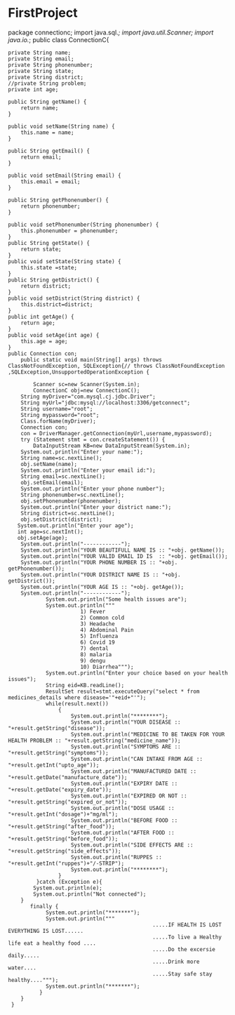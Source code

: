 # FirstProject
package connectionc;
import java.sql.*;
import java.util.Scanner;
import java.io.*;
public class ConnectionC{
    
    private String name;
    private String email;
    private String phonenumber;
    private String state;
    private String district;
    //private String problem;
    private int age;

    public String getName() {
        return name;
    }

    public void setName(String name) {
        this.name = name;
    }

    public String getEmail() {
        return email;
    }

    public void setEmail(String email) {
        this.email = email;
    }

    public String getPhonenumber() {
        return phonenumber;
    }

    public void setPhonenumber(String phonenumber) {
        this.phonenumber = phonenumber;
    }
    public String getState() {
        return state;
    }
    public void setState(String state) {
        this.state =state;
    }
    public String getDistrict() {
        return district;
    }
    public void setDistrict(String district) {
        this.district=district;
    }
    public int getAge() {
        return age;
    }
    public void setAge(int age) {
        this.age = age;
    }
    public Connection con;
        public static void main(String[] args) throws ClassNotFoundException, SQLException{// throws ClassNotFoundException ,SQLException,UnsupportedOperationException {
        
            Scanner sc=new Scanner(System.in);
            ConnectionC obj=new ConnectionC();
        String myDriver="com.mysql.cj.jdbc.Driver";
        String myUrl="jdbc:mysql://localhost:3306/getconnect";
        String username="root";
        String mypassword="root";
        Class.forName(myDriver);
        Connection con;
        con = DriverManager.getConnection(myUrl,username,mypassword);
        try (Statement stmt = con.createStatement()) {
            DataInputStream KB=new DataInputStream(System.in);
        System.out.println("Enter your name:");
        String name=sc.nextLine();
        obj.setName(name);
        System.out.println("Enter your email id:");
        String email=sc.nextLine();
        obj.setEmail(email);
        System.out.println("Enter your phone number");
        String phonenumber=sc.nextLine();
        obj.setPhonenumber(phonenumber);
        System.out.println("Enter your district name:");
        String district=sc.nextLine();
        obj.setDistrict(district);
       System.out.println("Enter your age");
       int age=sc.nextInt();
       obj.setAge(age);
        System.out.println("------------");
        System.out.println("YOUR BEAUTIFULL NAME IS :: "+obj. getName());
        System.out.println("YOUR VALID EMAIL ID IS  :: "+obj. getEmail());
        System.out.println("YOUR PHONE NUMBER IS :: "+obj. getPhonenumber());
        System.out.println("YOUR DISTRICT NAME IS :: "+obj. getDistrict());
        System.out.println("YOUR AGE IS :: "+obj. getAge());
        System.out.println("------------");
                System.out.println("Some health issues are");
                System.out.println("""
                           1) Fever
                           2) Common cold
                           3) Headache
                           4) Abdominal Pain
                           5) Influenza
                           6) Covid 19
                           7) dental
                           8) malaria
                           9) dengu 
                           10) Diarrhea""");
                System.out.println("Enter your choice based on your health issues");
                String eid=KB.readLine();
                ResultSet result=stmt.executeQuery("select * from medicines_details where disease='"+eid+"'");
                while(result.next())
                    {
                        System.out.println("********");
                        System.out.println("YOUR DISEASE :: "+result.getString("disease"));
                        System.out.println("MEDICINE TO BE TAKEN FOR YOUR HEALTH PROBLEM :: "+result.getString("medicine_name"));
                        System.out.println("SYMPTOMS ARE :: "+result.getString("symptoms"));
                        System.out.println("CAN INTAKE FROM AGE :: "+result.getInt("upto_age"));
                        System.out.println("MANUFACTURED DATE :: "+result.getDate("manufacture_date"));
                        System.out.println("EXPIRY DATE :: "+result.getDate("expiry_date"));
                        System.out.println("EXPIRED OR NOT :: "+result.getString("expired_or_not"));
                        System.out.println("DOSE USAGE :: "+result.getInt("dosage")+"mg/ml");
                        System.out.println("BEFORE FOOD :: "+result.getString("after_food"));
                        System.out.println("AFTER FOOD :: "+result.getString("before_food"));
                        System.out.println("SIDE EFFECTS ARE :: "+result.getString("side_effects"));
                        System.out.println("RUPPES :: "+result.getInt("ruppes")+"/-STRIP");
                        System.out.println("********");
                    }   
             }catch (Exception e){
            System.out.println(e);
            System.out.println("Not connected");
        }
           finally {            
                System.out.println("*******");
                System.out.println("""
                                                  .....IF HEALTH IS LOST EVERYTHING IS LOST......
                                                  .....To live a Healthy life eat a healthy food ....
                                                  .....Do the excersie daily.....
                                                  .....Drink more water....
                                                  .....Stay safe stay healthy....""");
                System.out.println("*******");
              }  
        }
     }
    

 
